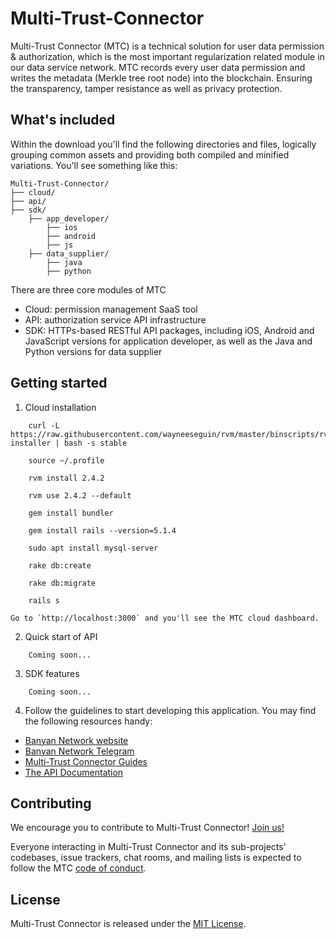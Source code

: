 Multi-Trust-Connector
========

Multi-Trust Connector (MTC) is a technical solution for user data permission & authorization, which is the most important regularization related module in our data service network. MTC records every user data permission and writes the metadata (Merkle tree root node) into the blockchain. Ensuring the transparency, tamper resistance as well as privacy protection.


## What's included


Within the download you'll find the following directories and files, logically grouping common assets and providing both compiled and minified variations. You'll see something like this:


```
Multi-Trust-Connector/
├── cloud/
├── api/
├── sdk/
    ├── app_developer/
        ├── ios
        ├── android
        ├── js
    ├── data_supplier/
        ├── java
        ├── python
```

There are three core modules of MTC

* Cloud: permission management SaaS tool
* API: authorization service API infrastructure
* SDK: HTTPs-based RESTful API packages, including iOS, Android and JavaScript versions for application developer, as well as the Java and Python versions for data supplier


## Getting started


1. Cloud installation

```
    curl -L https://raw.githubusercontent.com/wayneeseguin/rvm/master/binscripts/rvm-installer | bash -s stable

    source ~/.profile

    rvm install 2.4.2

    rvm use 2.4.2 --default

    gem install bundler

    gem install rails --version=5.1.4

    sudo apt install mysql-server

    rake db:create

    rake db:migrate

    rails s
```

    Go to `http://localhost:3000` and you'll see the MTC cloud dashboard.


2. Quick start of API

```
    Coming soon...
```


3. SDK features

```
    Coming soon...
```

4. Follow the guidelines to start developing this application. You may find the following resources handy:

* [Banyan Network website](https://www.banyanbbt.org/)
* [Banyan Network Telegram](https://t.me/BBNGlobalFans)
* [Multi-Trust Connector Guides](https://www.banyanbbt.org/)
* [The API Documentation](https://www.banyanbbt.org/)


## Contributing

We encourage you to contribute to Multi-Trust Connector! [Join us!](https://www.banyanbbt.org/)

Everyone interacting in Multi-Trust Connector and its sub-projects' codebases, issue trackers, chat rooms, and mailing lists is expected to follow the MTC [code of conduct](https://www.banyanbbt.org/).


## License

Multi-Trust Connector is released under the [MIT License](https://opensource.org/licenses/MIT).


